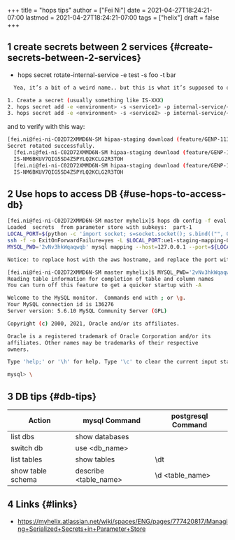 +++
title = "hops tips"
author = ["Fei Ni"]
date = 2021-04-27T18:24:21-07:00
lastmod = 2021-04-27T18:24:21-07:00
tags = ["helix"]
draft = false
+++

## <span class="section-num">1</span> create secrets between 2 services {#create-secrets-between-2-services}

-   hops secret rotate-internal-service -e test -s foo -t bar

<!--listend-->

```bash
  Yea, it’s a bit of a weird name.. but this is what it’s supposed to do under the hood.

1. Create a secret (usually something like IS-XXX)
2. hops secret add -e <environment> -s <service1> -p internal-service/<service2>/api-key/apiKey
3. hops secret add -e <environment> -s <service2> -p internal-service/<service1>/api-key/apiKey


```

and to verify with this way:

```bash
[fei.ni@fei-ni-C02D72XMMD6N-SM hipaa-staging download (feature/GENP-1139 *%)]$ hops secret rotate-internal-service -e hipaa-staging -s salesforce -t report
Secret rotated successfully.
  [fei.ni@fei-ni-C02D72XMMD6N-SM hipaa-staging download (feature/GENP-1139 *%)]$ hops secret get -e hipaa-staging -s salesforce -p internal-service/report/api-key/apiKey
  IS-NM6BKUV7QIG5SD4Z5PYLQ2KCLG2R3TOH
  [fei.ni@fei-ni-C02D72XMMD6N-SM hipaa-staging download (feature/GENP-1139 *%)]$ hops secret get -e hipaa-staging -s report -p internal-service/salesforce/api-key/apiKey
  IS-NM6BKUV7QIG5SD4Z5PYLQ2KCLG2R3TOH
```


## <span class="section-num">2</span> Use hops to access DB {#use-hops-to-access-db}

```bash
[fei.ni@fei-ni-C02D72XMMD6N-SM master myhelix]$ hops db config -f eval -e staging -s mapping
Loaded  secrets  from parameter store with subkeys:  part-1
LOCAL_PORT=$(python -c 'import socket; s=socket.socket(); s.bind(("", 0)); print(s.getsockname()[1]); s.close()')
ssh -f -o ExitOnForwardFailure=yes -L $LOCAL_PORT:ue1-staging-mapping-007-cluster.cluster-crbiutp3k1kf.us-east-1.rds.amazonaws.com:3306 fei.ni@172.19.69.18 sleep 60 && \
MYSQL_PWD='2vNv3hkWqaqwqb' mysql mapping --host=127.0.0.1 --port=${LOCAL_PORT} --user='mapping-service'

Notice: to replace host with the aws hostname, and replace the port with 3306

[fei.ni@fei-ni-C02D72XMMD6N-SM master myhelix]$ MYSQL_PWD='2vNv3hkWqaqwqb' mysql mapping --host=ue1-staging-mapping-007-cluster.cluster-crbiutp3k1kf.us-east-1.rds.amazonaws.com --port=3306 --user='mapping-service'
Reading table information for completion of table and column names
You can turn off this feature to get a quicker startup with -A

Welcome to the MySQL monitor.  Commands end with ; or \g.
Your MySQL connection id is 136276
Server version: 5.6.10 MySQL Community Server (GPL)

Copyright (c) 2000, 2021, Oracle and/or its affiliates.

Oracle is a registered trademark of Oracle Corporation and/or its
affiliates. Other names may be trademarks of their respective
owners.

Type 'help;' or '\h' for help. Type '\c' to clear the current input statement.

mysql> \
```


## <span class="section-num">3</span> DB tips {#db-tips}

| Action            | mysql Command          | postgresql Command |
|-------------------|------------------------|--------------------|
| list dbs          | show databases         |                    |
| switch db         | use <db\_name>         |                    |
| list tables       | show tables            | \dt                |
| show table schema | describe <table\_name> | \d <table\_name>   |


## <span class="section-num">4</span> Links {#links}

-   <https://myhelix.atlassian.net/wiki/spaces/ENG/pages/777420817/Managing+Serialized+Secrets+in+Parameter+Store>
